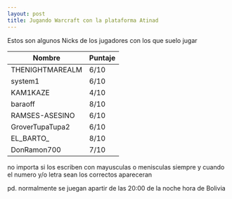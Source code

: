 ```yaml
---
layout: post
title: Jugando Warcraft con la plataforma Atinad
---
```


Estos son algunos Nicks de los jugadores con los que suelo jugar
<table>
  <thead>
    <tr>
      <th>Nombre</th>
      <th>Puntaje</th>
    </tr>
  </thead>
  <tfoot>
  </tfoot>
  <tbody>
    <tr>
      <td>THENIGHTMAREALM</td>
      <td>6/10</td>
    </tr>
    <tr>
      <td>system1</td>
      <td>6/10</td>
    </tr>
    <tr>
      <td>KAM1KAZE</td>
      <td>4/10</td>
    </tr>
    <tr>
      <td>baraoff</td>
      <td>8/10</td>
    </tr>
    <tr>
      <td>RAMSES-ASESINO</td>
      <td>6/10</td>
    </tr>
    <tr>
      <td>GroverTupaTupa2</td>
      <td>6/10</td>
    </tr>
    <tr>
      <td>EL_BARTO_</td>
      <td>8/10</td>
    </tr>
    <tr>
      <td>DonRamon700</td>
      <td>7/10</td>
    </tr>
  </tbody>
</table>

no importa si los escriben con mayusculas o menisculas siempre y cuando el numero y/o letra sean los correctos apareceran

pd. normalmente se juegan apartir de las 20:00 de la noche hora de Bolivia
